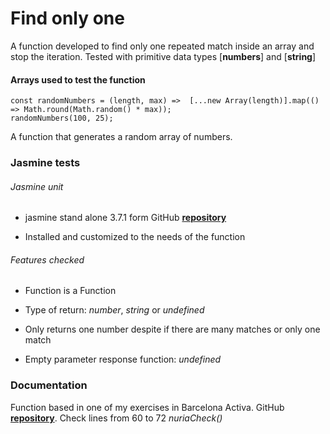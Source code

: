 # Find only one

A function developed to find only one repeated match inside an array and stop the iteration. Tested with primitive data types [**numbers**] and [**string**]

#### Arrays used to test the function

```
const randomNumbers = (length, max) =>  [...new Array(length)].map(() => Math.round(Math.random() * max));
randomNumbers(100, 25);

```
A function that generates a random array of numbers.

### Jasmine tests

###### Jasmine unit

  * jasmine stand alone 3.7.1 form GitHub [**repository**](https://github.com/jasmine/jasmine/releases)

  * Installed and customized to the needs of the function

###### Features checked

  * Function is a Function

  * Type of return: *number*, *string* or *undefined*

  * Only returns one number despite if there are many matches or only one match

  * Empty parameter response function: *undefined*

### Documentation

Function based in one of my exercises in Barcelona Activa. GitHub [**repository**](https://github.com/bcnActivaRepositorio/pooHotel/blob/master/js/main.ts). Check lines from 60 to 72 *nuriaCheck()*
